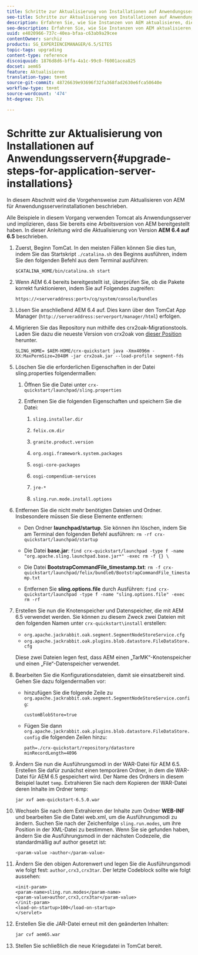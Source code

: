 ```yaml
---
title: Schritte zur Aktualisierung von Installationen auf Anwendungsservern
seo-title: Schritte zur Aktualisierung von Installationen auf Anwendungsservern
description: Erfahren Sie, wie Sie Instanzen von AEM aktualisieren, die über Anwendungsserver bereitgestellt werden.
seo-description: Erfahren Sie, wie Sie Instanzen von AEM aktualisieren, die über Anwendungsserver bereitgestellt werden.
uuid: e4020966-737c-40ea-bfaa-c63ab9a29cee
contentOwner: sarchiz
products: SG_EXPERIENCEMANAGER/6.5/SITES
topic-tags: upgrading
content-type: reference
discoiquuid: 1876d8d6-bffa-4a1c-99c0-f6001acea825
docset: aem65
feature: Aktualisieren
translation-type: tm+mt
source-git-commit: 48726639e93696f32fa368fad2630e6fca50640e
workflow-type: tm+mt
source-wordcount: '474'
ht-degree: 71%

---
```



# Schritte zur Aktualisierung von Installationen auf Anwendungsservern{#upgrade-steps-for-application-server-installations}

In diesem Abschnitt wird die Vorgehensweise zum Aktualisieren von AEM für Anwendungsserverinstallationen beschrieben.

Alle Beispiele in diesem Vorgang verwenden Tomcat als Anwendungsserver und implizieren, dass Sie bereits eine Arbeitsversion von AEM bereitgestellt haben. In dieser Anleitung wird die Aktualisierung von Version **AEM 6.4 auf 6.5** beschrieben.

1. Zuerst, Beginn TomCat. In den meisten Fällen können Sie dies tun, indem Sie das Startskript `./catalina.sh` des Beginns ausführen, indem Sie den folgenden Befehl aus dem Terminal ausführen:

   ```shell
   $CATALINA_HOME/bin/catalina.sh start
   ```

1. Wenn AEM 6.4 bereits bereitgestellt ist, überprüfen Sie, ob die Pakete korrekt funktionieren, indem Sie auf Folgendes zugreifen:

   ```shell
   https://<serveraddress:port>/cq/system/console/bundles
   ```

1. Lösen Sie anschließend AEM 6.4 auf. Dies kann über den TomCat App Manager (`http://serveraddress:serverport/manager/html`) erfolgen.

1. Migrieren Sie das Repository nun mithilfe des crx2oak-Migrationstools. Laden Sie dazu die neueste Version von crx2oak von [dieser Position](https://repo.adobe.com/nexus/content/groups/public/com/adobe/granite/crx2oak) herunter.

   ```shell
   SLING_HOME= $AEM-HOME/crx-quickstart java -Xmx4096m -XX:MaxPermSize=2048M -jar crx2oak.jar --load-profile segment-fds
   ```

1. Löschen Sie die erforderlichen Eigenschaften in der Datei sling.properties folgendermaßen:

   1. Öffnen Sie die Datei unter `crx-quickstart/launchpad/sling.properties`
   1. Entfernen Sie die folgenden Eigenschaften und speichern Sie die Datei:

      1. `sling.installer.dir`

      1. `felix.cm.dir`

      1. `granite.product.version`

      1. `org.osgi.framework.system.packages`

      1. `osgi-core-packages`

      1. `osgi-compendium-services`

      1. `jre-*`

      1. `sling.run.mode.install.options`

1. Entfernen Sie die nicht mehr benötigten Dateien und Ordner. Insbesondere müssen Sie diese Elemente entfernen:

   * Den Ordner **launchpad/startup**. Sie können ihn löschen, indem Sie am Terminal den folgenden Befehl ausführen: `rm -rf crx-quickstart/launchpad/startup`

   * Die Datei **base.jar**: `find crx-quickstart/launchpad -type f -name "org.apache.sling.launchpad.base.jar*" -exec rm -f {} \`

   * Die Datei **BootstrapCommandFile_timestamp.txt**: `rm -f crx-quickstart/launchpad/felix/bundle0/BootstrapCommandFile_timestamp.txt`

   * Entfernen Sie **sling.options.file** durch Ausführen: `find crx-quickstart/launchpad -type f -name "sling.options.file" -exec rm -rf`

1. Erstellen Sie nun die Knotenspeicher und Datenspeicher, die mit AEM 6.5 verwendet werden. Sie können zu diesem Zweck zwei Dateien mit den folgenden Namen unter `crx-quickstart\install` erstellen:

   * `org.apache.jackrabbit.oak.segment.SegmentNodeStoreService.cfg`
   * `org.apache.jackrabbit.oak.plugins.blob.datastore.FileDataStore.cfg`

   Diese zwei Dateien legen fest, dass AEM einen „TarMK“-Knotenspeicher und einen „File“-Datenspeicher verwendet.

1. Bearbeiten Sie die Konfigurationsdateien, damit sie einsatzbereit sind. Gehen Sie dazu folgendermaßen vor:

   * hinzufügen Sie die folgende Zeile zu `org.apache.jackrabbit.oak.segment.SegmentNodeStoreService.config`:

      ```customBlobStore=true```

   * Fügen Sie dann `org.apache.jackrabbit.oak.plugins.blob.datastore.FileDataStore.config` die folgenden Zeilen hinzu:

      ```
      path=./crx-quickstart/repository/datastore
      minRecordLength=4096
      ```

1. Ändern Sie nun die Ausführungsmodi in der WAR-Datei für AEM 6.5. Erstellen Sie dafür zunächst einen temporären Ordner, in dem die WAR-Datei für AEM 6.5 gespeichert wird. Der Name des Ordners in diesem Beispiel lautet `temp`. Extrahieren Sie nach dem Kopieren der WAR-Datei deren Inhalte im Ordner temp:

   ```
   jar xvf aem-quickstart-6.5.0.war
   ```

1. Wechseln Sie nach dem Extrahieren der Inhalte zum Ordner **WEB-INF** und bearbeiten Sie die Datei web.xml, um die Ausführungsmodi zu ändern. Suchen Sie nach der Zeichenfolge `sling.run.modes`, um ihre Position in der XML-Datei zu bestimmen. Wenn Sie sie gefunden haben, ändern Sie die Ausführungsmodi in der nächsten Codezeile, die standardmäßig auf author gesetzt ist:

   ```bash
   <param-value >author</param-value>
   ```

1. Ändern Sie den obigen Autorenwert und legen Sie die Ausführungsmodi wie folgt fest: `author,crx3,crx3tar`. Der letzte Codeblock sollte wie folgt aussehen:

   ```
   <init-param>
   <param-name>sling.run.modes</param-name>
   <param-value>author,crx3,crx3tar</param-value>
   </init-param>
   <load-on-startup>100</load-on-startup>
   </servlet>
   ```

1. Erstellen Sie die JAR-Datei erneut mit den geänderten Inhalten:

   ```bash
   jar cvf aem65.war
   ```

1. Stellen Sie schließlich die neue Kriegsdatei in TomCat bereit.
